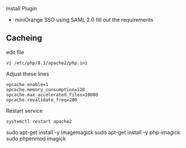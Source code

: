 Install Plugin
* miniOrange SSO using SAML 2.0
fill out the requirements

## Cacheing
edit file
```
vi /etc/php/8.1/apache2/php.ini
```
Adjust these lines
```
opcache.enable=1
opcache.memory_consumption=128
opcache.max_accelerated_files=10000
opcache.revalidate_freq=200
```
Restart service
```
systemctl restart apache2
```

sudo apt-get install -y imagemagick
sudo apt-get install -y php-imagick
sudo phpenmod imagick


  
